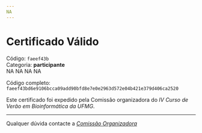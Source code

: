 ```yaml
---
NA
---
```


# Certificado Válido

Código: `faeef43b`<br>
Categoria: **participante**<br>
NA
NA
NA
NA


Código completo: `faeef43bd6e9106bcca09add90bfd8e7e0e2963d572e04b421e379d406ca2520`


Este certificado foi expedido pela Comissão organizadora do *IV Curso de Verão em Bioinformática da UFMG*.

----

Qualquer dúvida contacte a [_Comissão Organizadora_](<mailto:cursobioinfoufmg@gmail.com$subject=[Certificados]>)

